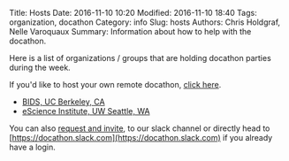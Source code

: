 Title: Hosts
Date: 2016-11-10 10:20
Modified: 2016-11-10 18:40
Tags: organization, docathon
Category: info
Slug: hosts
Authors: Chris Holdgraf, Nelle Varoquaux
Summary: Information about how to help with the docathon.

Here is a list of organizations / groups that are holding docathon parties during the week.

If you'd like to host your own remote docathon, [click here](hosting.html).

  - [BIDS, UC Berkeley, CA](hosts/bids.html)
  - [eScience Institute, UW Seattle, WA](hosts/uwescience.html)

You can also [request and invite](https://docathon.herokuapp.com/), to our slack
channel or directly head to
[https://docathon.slack.com](https://docathon.slack.com) if you already have a
login.
